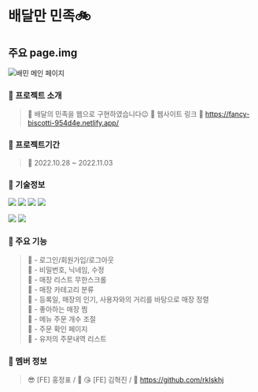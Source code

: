 # 배달만 민족🚲

## 주요 page.img

![배민 메인 페이지](https://user-images.githubusercontent.com/100943412/199680635-41265c8d-a6ce-45e1-80e7-6e356be2ce0f.png)

### 📙 프로젝트 소개
> 📌 배달의 민족을 웹으로 구현하였습니다😉
> 📌 웹사이트 링크 🔗 https://fancy-biscotti-954d4e.netlify.app/

### 📅 프로젝트기간
> 📌 2022.10.28 ~ 2022.11.03

### 📙 기술정보
<img src="https://img.shields.io/badge/react-61DAFB?style=for-the-badge&logo=react&logoColor=black"> <img src="https://img.shields.io/badge/Redux-764ABC?style=for-the-badge&logo=redux&logoColor=white"> <img src="https://img.shields.io/badge/styled-components-DB7093?style=for-the-badge&logo=styled-components&logoColor=black"> <img src="https://img.shields.io/badge/Yarn-2C8EBB?style=for-the-badge&logo=Yarn&logoColor=white">

<img src="https://img.shields.io/badge/Node.js-339933?style=for-the-badge&logo=Node.js&logoColor=white">
<img src="https://img.shields.io/badge/Node.js-339933?style=for-the-badge&logo=Node.js&logoColor=black">

### 📙 주요 기능
> 📌 - 로그인/회원가입/로그아웃  
> 📌 - 비밀번호, 닉네임, 수정  
> 📌 - 매장 리스트 무한스크롤  
> 📌 - 매장 카테고리 분류  
> 📌 - 등록일, 매장의 인기, 사용자와의 거리를 바탕으로 매장 정렬  
> 📌 - 좋아하는 매장 찜  
> 📌 - 메뉴 주문 개수 조절  
> 📌 - 주문 확인 페이지  
> 📌 - 유저의 주문내역 리스트  

### 📙 멤버 정보
> 😎 [FE] 홍정표 / 🔗 
> 😘 [FE] 김혁진 / 🔗 https://github.com/rklskhj

